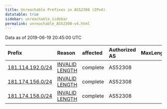 ```yaml
---
title: Unreachable Prefixes in AS52308 (IPv4)
datatable: true
sidebar: unreachable_sidebar
permalink: unreachable_AS52308-v4.html
---
```


Data as of 2019-06-19 20:45:00 UTC


<div class="datatable-begin"></div>

| Prefix                                                     | Reason                                                                                                     | affected   | Authorized AS   |   MaxLength | Anchor                                         |   unreachable /24s |
|:-----------------------------------------------------------|:-----------------------------------------------------------------------------------------------------------|:-----------|:----------------|------------:|:-----------------------------------------------|-------------------:|
| [181.114.192.0/24](https://stat.ripe.net/181.114.192.0/24) | [INVALID LENGTH](https://rpki-validator.ripe.net/announcement-preview?asn=AS52308&prefix=181.114.192.0/24) | complete   | AS52308         |          19 | [LACNIC](unreachable_LACNIC_RPKI_Root-v4.html) |                  1 |
| [181.174.156.0/24](https://stat.ripe.net/181.174.156.0/24) | [INVALID LENGTH](https://rpki-validator.ripe.net/announcement-preview?asn=AS52308&prefix=181.174.156.0/24) | complete   | AS52308         |          19 | [LACNIC](unreachable_LACNIC_RPKI_Root-v4.html) |                  1 |
| [181.174.158.0/24](https://stat.ripe.net/181.174.158.0/24) | [INVALID LENGTH](https://rpki-validator.ripe.net/announcement-preview?asn=AS52308&prefix=181.174.158.0/24) | complete   | AS52308         |          19 | [LACNIC](unreachable_LACNIC_RPKI_Root-v4.html) |                  1 |

<div class="datatable-end"></div>